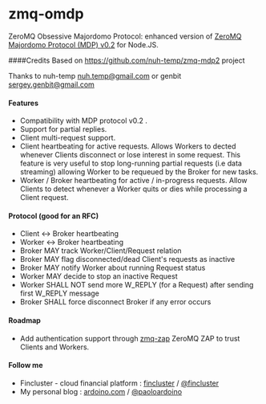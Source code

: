 zmq-omdp
========

ZeroMQ Obsessive Majordomo Protocol: enhanced version of [ZeroMQ Majordomo Protocol (MDP) v0.2](http://rfc.zeromq.org/spec:7) for Node.JS.

####Credits
Based on https://github.com/nuh-temp/zmq-mdp2 project

Thanks to nuh-temp <nuh.temp@gmail.com> or genbit <sergey.genbit@gmail.com>

#### Features
* Compatibility with MDP protocol v0.2 .
* Support for partial replies.
* Client multi-request support.
* Client heartbeating for active requests. Allows Workers to dected whenever Clients disconnect or lose interest in some request. This feature is very useful to stop long-running partial requests (i.e data streaming) allowing Worker to be requeued by the Broker for new tasks.
* Worker / Broker heartbeating for active / in-progress requests. Allow Clients to detect whenever a Worker quits or dies while processing a Client request.

#### Protocol (good for an RFC)
* Client <-> Broker heartbeating 
* Worker <-> Broker heartbeating
* Broker MAY track Worker/Client/Request relation
* Broker MAY flag disconnected/dead Client's requests as inactive  
* Broker MAY notify Worker about running Request status
* Worker MAY decide to stop an inactive Request
* Worker SHALL NOT send more W_REPLY (for a Request) after sending first W_REPLY message
* Broker SHALL force disconnect Broker if any error occurs

#### Roadmap
* Add authentication support through [zmq-zap](https://github.com/msealand/zmq-zap.node) ZeroMQ ZAP to trust Clients and Workers.

#### Follow me

* Fincluster - cloud financial platform : [fincluster](http://fincluster.com) /  [@fincluster](https://twitter.com/fincluster)
* My personal blog : [ardoino.com](http://ardoino.com) / [@paoloardoino](https://twitter.com/paoloardoino)

